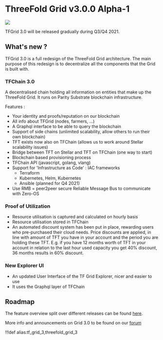 # ThreeFold Grid v3.0.0 Alpha-1

![](img/releasenotes.jpg)

TFGrid 3.0 will be released gradually during Q3/Q4 2021. 

## What's new ?

TFGrid 3.0 is a full redesign of the ThreeFold Grid architecture. The main purpose of this redesign is to decentralize all the components that the Grid is built with. 

### TFChain 3.0

A decentralised chain holding all information on entities that make up the ThreeFold Grid. It runs on Parity Substrate blockchain infrastructure. 

Features :
- Your identity and proofs/reputation on our blockchain
- All info about TFGrid (nodes, farmers, …)
- A Graphql interface to be able to query the blockchain
- Support of side chains (unlimited scalability, allow others to run their own blockchain)
- TFT exists now also on TFChain (allows us to work around Stellar scalability issues)
- Bridge between TFT on Stellar and TFT on TFChain (one way to start)
- Blockchain based provisioning process
- TFChain API (javascript, golang, vlang)
- Support for 'Infrastructure as Code' : IAC frameworks 
   - Terraform
   - Kubernetes, Helm, Kubernetes
   - Ansible (planned for Q4 2021)
- Use RMB = peer2peer secure Reliable Message Bus to communicate with Zero-OS

### Proof of Utilization

- Resource utilisation is captured and calculated on hourly basis
- Resource utilisation stored in TFChain
- An automated discount system has been put in place, rewarding users who pre-purchased their cloud needs. Price discounts are applied, in line with amount of TFT you have in your account and the period you are holding these TFT.
E.g. if you have 12 months worth of TFT in your account in relation to the last hour used capacity you get 40% discount, 36 months results in 60% discount. 

### New Explorer UI
- An updated User Interface of the TF Grid Explorer, nicer and easier to use
- It uses the Graphql layer of TFChain

## Roadmap 

The feature overview split over different releases can be found [here](https://circles.threefold.me/project/despiegk-product_tfgrid3_roadmap/wiki/roadmap).

More info and announcements on Grid 3.0 to be found on our [forum](https://forum.threefold.io/t/announcement-of-tfgrid-3-0/1132) 


!!!def alias:tf_grid_3,threefold_grid_3
